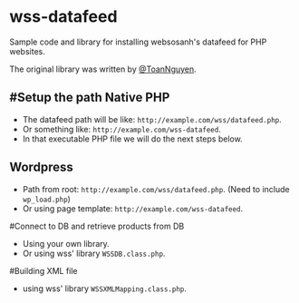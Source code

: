 # wss-datafeed

Sample code and library for installing websosanh's datafeed for PHP websites.

The original library was written by [@ToanNguyen](https://twitter.com/anhtoandev).

#Setup the path
Native PHP
----------
 - The datafeed path will be like: `http://example.com/wss/datafeed.php`.
 - Or something like: `http://example.com/wss-datafeed`.
 - In that executable PHP file we will do the next steps below.

Wordpress
---------
 - Path from root: `http://example.com/wss/datafeed.php`. (Need to include `wp_load.php`)
 - Or using page template: `http://example.com/wss-datafeed`.

#Connect to DB and retrieve products from DB
 - Using your own library.
 - Or using wss' library `WSSDB.class.php`.
 
#Building XML file
 - using wss' library `WSSXMLMapping.class.php`.
